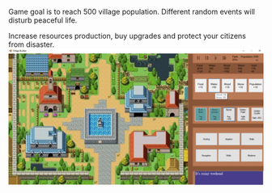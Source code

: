 Game goal is to reach 500 village population.
Different random events will disturb peaceful life.

Increase resources production, buy upgrades and protect your citizens from disaster.
![Screenshot](images/s1.png)
